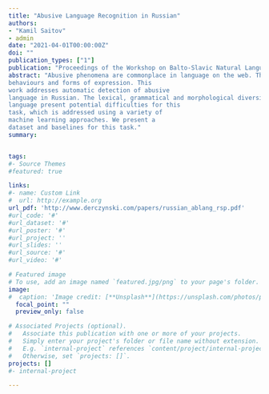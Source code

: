 ```yaml
---
title: "Abusive Language Recognition in Russian"
authors:
- "Kamil Saitov"
- admin
date: "2021-04-01T00:00:00Z"
doi: ""
publication_types: ["1"]
publication: "Proceedings of the Workshop on Balto-Slavic Natural Language Processing	"
abstract: "Abusive phenomena are commonplace in language on the web. The scope of recognizing abusive language is broad, covering many
behaviours and forms of expression. This
work addresses automatic detection of abusive
language in Russian. The lexical, grammatical and morphological diversity of Russian
language present potential difficulties for this
task, which is addressed using a variety of
machine learning approaches. We present a
dataset and baselines for this task."	
summary: 


tags:
#- Source Themes
#featured: true

links:
#- name: Custom Link
#  url: http://example.org
url_pdf: 'http://www.derczynski.com/papers/russian_ablang_rsp.pdf'
#url_code: '#'
#url_dataset: '#'
#url_poster: '#'
#url_project: ''
#url_slides: ''
#url_source: '#'
#url_video: '#'

# Featured image
# To use, add an image named `featured.jpg/png` to your page's folder. 
image:
#  caption: 'Image credit: [**Unsplash**](https://unsplash.com/photos/pLCdAaMFLTE)'
  focal_point: ""
  preview_only: false

# Associated Projects (optional).
#   Associate this publication with one or more of your projects.
#   Simply enter your project's folder or file name without extension.
#   E.g. `internal-project` references `content/project/internal-project/index.md`.
#   Otherwise, set `projects: []`.
projects: []
#- internal-project

---
```

